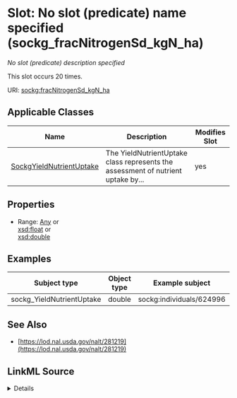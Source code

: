 

# Slot: No slot (predicate) name specified (sockg_fracNitrogenSd_kgN_ha)


_No slot (predicate) description specified_






This slot occurs 20 times.


URI: [sockg:fracNitrogenSd_kgN_ha](https://idir.uta.edu/sockg-ontology/docs/fracNitrogenSd_kgN_ha)



<!-- no inheritance hierarchy -->





## Applicable Classes

| Name | Description | Modifies Slot |
| --- | --- | --- |
| [SockgYieldNutrientUptake](../classes/SockgYieldNutrientUptake.md) | The YieldNutrientUptake class represents the assessment of nutrient uptake by... |  yes  |







## Properties

* Range: [Any](../classes/Any.md)&nbsp;or&nbsp;<br />[xsd:float](http://www.w3.org/2001/XMLSchema#float)&nbsp;or&nbsp;<br />[xsd:double](http://www.w3.org/2001/XMLSchema#double)






## Examples

| Subject type | Object type | Example subject | Example object | Occurrences |
| --- | --- | --- | --- | --- |
| sockg_YieldNutrientUptake | double | sockg:individuals/624996 | 1.058952 | 20 |


## See Also

* [https://lod.nal.usda.gov/nalt/281219](https://lod.nal.usda.gov/nalt/281219)



## LinkML Source

<details>

```yaml
name: sockg_fracNitrogenSd_kgN_ha
annotations:
  count:
    tag: count
    value: 20
description: No slot (predicate) description specified
title: No slot (predicate) name specified
examples:
- object:
    example_object: '1.058952'
    example_object_type: double
    example_predicate: sockg:fracNitrogenSd_kgN_ha
    example_subject: sockg:individuals/624996
    example_subject_type: sockg_YieldNutrientUptake
from_schema: soc-kg
see_also:
- https://lod.nal.usda.gov/nalt/281219
rank: 1000
domain: sockg_YieldNutrientUptake
slot_uri: sockg:fracNitrogenSd_kgN_ha
alias: sockg_fracNitrogenSd_kgN_ha
domain_of:
- sockg_YieldNutrientUptake
range: Any
any_of:
- range: float
- range: double

```
</details>